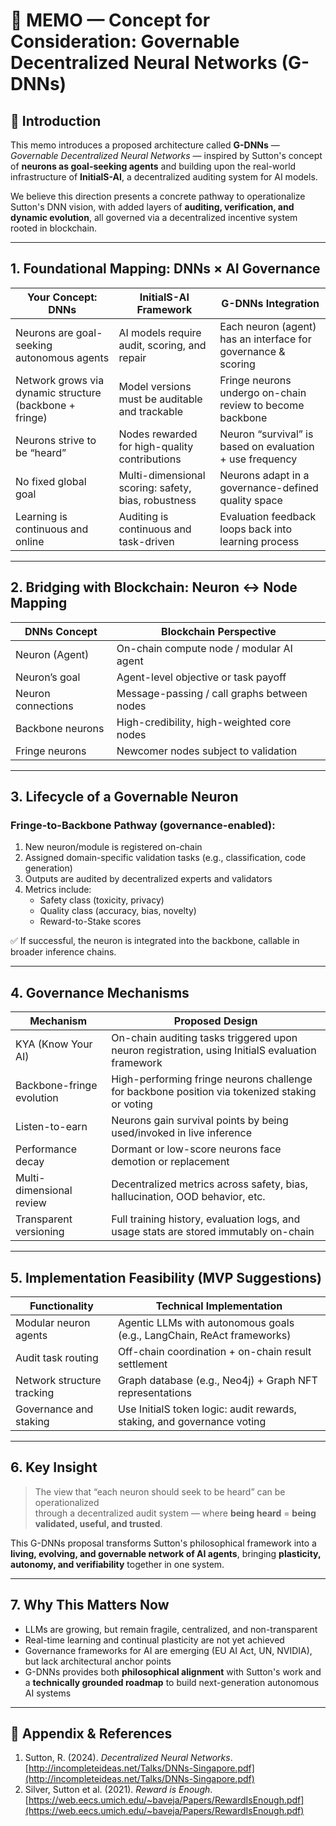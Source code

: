 
# 📄 MEMO — Concept for Consideration: Governable Decentralized Neural Networks (G-DNNs)


## 🧠 Introduction

This memo introduces a proposed architecture called **G-DNNs** — *Governable Decentralized Neural Networks* — inspired by Sutton's concept of **neurons as goal-seeking agents** and building upon the real-world infrastructure of **InitialS-AI**, a decentralized auditing system for AI models.

We believe this direction presents a concrete pathway to operationalize Sutton's DNN vision, with added layers of **auditing, verification, and dynamic evolution**, all governed via a decentralized incentive system rooted in blockchain.

---

## 1. Foundational Mapping: DNNs × AI Governance

| Your Concept: DNNs                         | InitialS-AI Framework                         | G-DNNs Integration                                        |
|-------------------------------------------|-----------------------------------------------|-----------------------------------------------------------|
| Neurons are goal-seeking autonomous agents | AI models require audit, scoring, and repair  | Each neuron (agent) has an interface for governance & scoring |
| Network grows via dynamic structure (backbone + fringe) | Model versions must be auditable and trackable | Fringe neurons undergo on-chain review to become backbone |
| Neurons strive to be “heard”               | Nodes rewarded for high-quality contributions | Neuron “survival” is based on evaluation + use frequency |
| No fixed global goal                       | Multi-dimensional scoring: safety, bias, robustness | Neurons adapt in a governance-defined quality space |
| Learning is continuous and online          | Auditing is continuous and task-driven         | Evaluation feedback loops back into learning process       |

---

## 2. Bridging with Blockchain: Neuron ↔ Node Mapping

| DNNs Concept           | Blockchain Perspective                     |
|------------------------|--------------------------------------------|
| Neuron (Agent)         | On-chain compute node / modular AI agent  |
| Neuron’s goal          | Agent-level objective or task payoff       |
| Neuron connections     | Message-passing / call graphs between nodes |
| Backbone neurons       | High-credibility, high-weighted core nodes |
| Fringe neurons         | Newcomer nodes subject to validation       |

---

## 3. Lifecycle of a Governable Neuron

### Fringe-to-Backbone Pathway (governance-enabled):

1. New neuron/module is registered on-chain  
2. Assigned domain-specific validation tasks (e.g., classification, code generation)  
3. Outputs are audited by decentralized experts and validators  
4. Metrics include:
   - Safety class (toxicity, privacy)
   - Quality class (accuracy, bias, novelty)
   - Reward-to-Stake scores

✅ If successful, the neuron is integrated into the backbone, callable in broader inference chains.

---

## 4. Governance Mechanisms

| Mechanism             | Proposed Design                                                                       |
|-----------------------|----------------------------------------------------------------------------------------|
| KYA (Know Your AI)    | On-chain auditing tasks triggered upon neuron registration, using InitialS evaluation framework |
| Backbone-fringe evolution | High-performing fringe neurons challenge for backbone position via tokenized staking or voting |
| Listen-to-earn        | Neurons gain survival points by being used/invoked in live inference                  |
| Performance decay     | Dormant or low-score neurons face demotion or replacement                            |
| Multi-dimensional review | Decentralized metrics across safety, bias, hallucination, OOD behavior, etc.         |
| Transparent versioning | Full training history, evaluation logs, and usage stats are stored immutably on-chain |

---

## 5. Implementation Feasibility (MVP Suggestions)

| Functionality                        | Technical Implementation                                                 |
|-------------------------------------|---------------------------------------------------------------------------|
| Modular neuron agents               | Agentic LLMs with autonomous goals (e.g., LangChain, ReAct frameworks)   |
| Audit task routing                  | Off-chain coordination + on-chain result settlement                      |
| Network structure tracking          | Graph database (e.g., Neo4j) + Graph NFT representations                 |
| Governance and staking              | Use InitialS token logic: audit rewards, staking, and governance voting  |

---

## 6. Key Insight

> The view that “each neuron should seek to be heard” can be operationalized  
> through a decentralized audit system — where **being heard** = **being validated, useful, and trusted**.

This G-DNNs proposal transforms Sutton's philosophical framework into a **living, evolving, and governable network of AI agents**, bringing **plasticity, autonomy, and verifiability** together in one system.

---

## 7. Why This Matters Now

- LLMs are growing, but remain fragile, centralized, and non-transparent  
- Real-time learning and continual plasticity are not yet achieved  
- Governance frameworks for AI are emerging (EU AI Act, UN, NVIDIA), but lack architectural anchor points  
- G-DNNs provides both **philosophical alignment** with Sutton's work and a **technically grounded roadmap** to build next-generation autonomous AI systems

---

## 📎 Appendix & References

1. Sutton, R. (2024). *Decentralized Neural Networks*. [http://incompleteideas.net/Talks/DNNs-Singapore.pdf](http://incompleteideas.net/Talks/DNNs-Singapore.pdf)  
2. Silver, Sutton et al. (2021). *Reward is Enough*. [https://web.eecs.umich.edu/~baveja/Papers/RewardIsEnough.pdf](https://web.eecs.umich.edu/~baveja/Papers/RewardIsEnough.pdf)  



